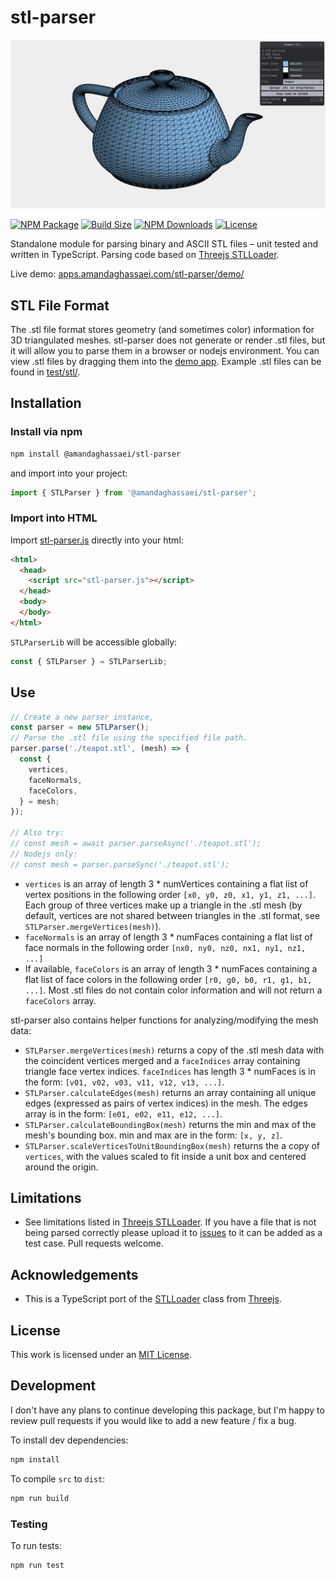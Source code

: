 # stl-parser
[![stl-parser main image](./main-image.jpg)](https://apps.amandaghassaei.com/stl-parser/demo/)

[![NPM Package](https://img.shields.io/npm/v/@amandaghassaei/stl-parser)](https://www.npmjs.com/package/@amandaghassaei/stl-parser)
[![Build Size](https://img.shields.io/bundlephobia/min/@amandaghassaei/stl-parser)](https://bundlephobia.com/result?p=@amandaghassaei/stl-parser)
[![NPM Downloads](https://img.shields.io/npm/dw/@amandaghassaei/stl-parser)](https://www.npmtrends.com/@amandaghassaei/stl-parser)
[![License](https://img.shields.io/npm/l/@amandaghassaei/stl-parser)](https://github.com/amandaghassaei/stl-parser/blob/main/LICENSE.txt)

Standalone module for parsing binary and ASCII STL files – unit tested and written in TypeScript.  Parsing code based on [Threejs STLLoader](https://github.com/mrdoob/three.js/blob/dev/examples/jsm/loaders/STLLoader.js).

Live demo: [apps.amandaghassaei.com/stl-parser/demo/](https://apps.amandaghassaei.com/stl-parser/demo/)


## STL File Format

The .stl file format stores geometry (and sometimes color) information for 3D triangulated meshes.  stl-parser does not generate or render .stl files, but it will allow you to parse them in a browser or nodejs environment.  You can view .stl files by dragging them into the [demo app](https://apps.amandaghassaei.com/stl-parser/demo/).  Example .stl files can be found in [test/stl/](https://github.com/amandaghassaei/stl-parser/tree/main/test/stl).


## Installation

### Install via npm

```sh
npm install @amandaghassaei/stl-parser
```

and import into your project:

```js
import { STLParser } from '@amandaghassaei/stl-parser';
```

### Import into HTML

Import [stl-parser.js](https://github.com/amandaghassaei/stl-parser/blob/main/dist/stl-parser.js) directly into your html:

```html
<html>
  <head>
    <script src="stl-parser.js"></script>
  </head>
  <body>
  </body>
</html>
```

`STLParserLib` will be accessible globally:

```js
const { STLParser } = STLParserLib;
```


## Use

```js
// Create a new parser instance,
const parser = new STLParser();
// Parse the .stl file using the specified file path.
parser.parse('./teapot.stl', (mesh) => {
  const {
    vertices,
    faceNormals,
    faceColors,
  } = mesh;
});

// Also try:
// const mesh = await parser.parseAsync('./teapot.stl');
// Nodejs only:
// const mesh = parser.parseSync('./teapot.stl');
```

- `vertices` is an array of length 3 * numVertices containing a flat list of vertex positions in the following order `[x0, y0, z0, x1, y1, z1, ...]`.  Each group of three vertices make up a triangle in the .stl mesh (by default, vertices are not shared between triangles in the .stl format, see `STLParser.mergeVertices(mesh)`).
- `faceNormals` is an array of length 3 * numFaces containing a flat list of face normals in the following order `[nx0, ny0, nz0, nx1, ny1, nz1, ...]`
- If available, `faceColors` is an array of length 3 * numFaces containing a flat list of face colors in the following order `[r0, g0, b0, r1, g1, b1, ...]`.  Most .stl files do not contain color information and will not return a `faceColors` array.


stl-parser also contains helper functions for analyzing/modifying the mesh data:


- `STLParser.mergeVertices(mesh)` returns a copy of the .stl mesh data with the coincident vertices merged and a `faceIndices` array containing triangle face vertex indices.  `faceIndices` has length 3 * numFaces is in the form: `[v01, v02, v03, v11, v12, v13, ...]`.
- `STLParser.calculateEdges(mesh)` returns an array containing all unique edges (expressed as pairs of vertex indices) in the mesh.  The edges array is in the form: `[e01, e02, e11, e12, ...]`.
- `STLParser.calculateBoundingBox(mesh)` returns the min and max of the mesh's bounding box.  min and max are in the form: `[x, y, z]`.
- `STLParser.scaleVerticesToUnitBoundingBox(mesh)` returns the a copy of `vertices`, with the values scaled to fit inside a unit box and centered around the origin.


## Limitations

- See limitations listed in [Threejs STLLoader](https://github.com/mrdoob/three.js/blob/dev/examples/jsm/loaders/STLLoader.js).  If you have a file that is not being parsed correctly please upload it to [issues](https://github.com/amandaghassaei/stl-parser/issues) to it can be added as a test case.  Pull requests welcome.


## Acknowledgements

- This is a TypeScript port of the [STLLoader](https://github.com/mrdoob/three.js/blob/dev/examples/jsm/loaders/STLLoader.js) class from [Threejs](https://github.com/mrdoob/three.js).


## License

This work is licensed under an [MIT License](https://github.com/amandaghassaei/stl-parser/blob/main/LICENSE.txt).


## Development

I don't have any plans to continue developing this package, but I'm happy to review pull requests if you would like to add a new feature / fix a bug.

To install dev dependencies:

```sh
npm install
```

To compile `src` to `dist`:

```sh
npm run build
```

### Testing

To run tests:

```sh
npm run test
```
